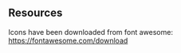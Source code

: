 Resources
---------

Icons have been downloaded from font awesome: https://fontawesome.com/download
